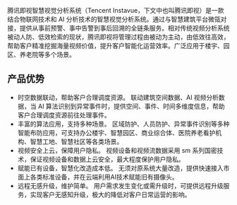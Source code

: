 腾讯即视智慧视觉分析系统（Tencent Instavue，下文中也叫腾讯即视）是一款结合物联网技术和 AI 分析技术的智慧视觉分析系统。通过与智慧建筑平台微瓴对接，提供从事前预警、事中告警到事后回溯的全链条服务。相对传统视频分析系统被动人防、低效检索的现状，腾讯即视将管理过程由被动为主动，由低效往高效，帮助客户精准挖掘海量视频价值，提升客户智能化运营效率。广泛应用于楼宇、园区、养老院等多个场景。

## 产品优势
- 时空数据联动，帮助客户合理调度资源。
联动建筑空间数据、AI 视频分析数据，当 AI 算法识别到异常事件时，提供空间、事件、时间多维度信息，帮助客户合理调度资源前往处理事件。
- 丰富的算法应用，支持多种场景。
区域防护、人员防护、异常事件识别等多种智能布防应用，可支持办公楼宇、智慧园区、商业综合体、医院养老看护机构、智慧工地、智慧社区等各类场景。
-	视频安全上云，保障用户隐私。
视频设备和视频流数据采用 sm 系列国密技术，保证视频设备和数据上云安全，最大程度保护用户隐私。
- 赋能已有设备，智慧化改造成本低。
无须对原系统大量改造，提供快速接入市面上各类标准设备，并在云端利用AI技术赋能旧有摄像头。
- 远程无感升级，维护简单。
用户需求发生变化或需升级时，可提供远程升级服务，实现客户无感知升级，极大的降低对客户日常运营的影响。

